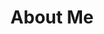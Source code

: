 ---
title: "About Me"
layout: "about"
image: "images/about.jpg"
draft: false

#intro
intro:
  enable: true
  title: "I'm Dido Grigorov - SEO Specialist & Software Development Enthusiast."
  description: "Hello, I am Dilyan Grigorov, or Dido for short, as everyone knows me. I have been dealing with SEO professionally for over 20 years, since the dawn of search engines, as well as programming, which is something I'm very passionate about. I love solving problems as a programmer as well as a webmaster and I love learning new things every single day! <br><br>

I am a Google Product Expert at the Google Search Central forums, as well as the Head of Content & Semantic department of Serpact, where I deal with content strategy, semantic analysis, natural language processing and technical SEO.<br><br>

I had the good fortune to be a part of 2 Google events, which is a great honor for me and I consider them very special moments in my life:<br>
 - Google Dance Zurich 2018, September<br>
 - Google Webmaster Unconference June 2021<br>
<br>
<br>
In 2022, I was also a speaker at BrightonSEO, where for the first time I dared to present a topic on which I presented Python scripts to help content marketers plan content for websites.
<br>
<br>

## My Values & My Life ##

<br>
<strong>Here are the most important values based on which I move my life ahead:</strong><br>
- Honesty and Trust<br>
- Flexibility<br>
- Responsibility<br>
- Collaboration<br>
- Sustainability<br>
- Persistence<br>
- Dedication<br>

## A little background… ##

My first contact with IT was when I was 11 or back in 1999. My mother and I had a tradition of visiting local bookstores regularly. So one day, without knowing what I was doing, I got a book on C++.<br><br>

At first the language seemed complicated, but even as a child, I found that it was the fact that it was complicated that attracted me. I started solving problems, as well as looking for options to make CLI applications to solve various problems. I was happy with every task solved, the right answers and the fact that the applications helped in the implementation of certain work tasks on assignments by people and my teachers then.<br><br>

Later, in 2002, I became interested in PHP as the world's interest in it grew, and when I was at high school I was among classmates who wrote code using it. I was learning how to create custom WordPress websites as well as PHP sites from scratch. Over the years, I have created many sites in various niches - from corporate and university websites, to online stores.<br><br>

In 2003, SEO also found a place in my interests, although it was quite different then than it is now. However, I was wondering what practices to apply to help sites get better visibility on Google.<br><br>

So, until I came across Python in 2007. I will not hide that it is my great passion, although I'm able to quickly understand almost all programming languages. For 4 years I was involved in the creation of different types of software in different professional fields. This was followed by a period of shifting the professional focus, mainly to SEO, which is why I left programming, although my great passion, for a long time.<br><br>

In a special and difficult moment of my life, I returned to it. I have found that time can blur programming training and the specific practices that need to be applied, but the specific thinking of a programmer remains.  I went through a series of refresher courses in various online and mobile applications on C++, Python, Javascript, Go, but Python remains my favorite language. I found that I love data processing with it, as well as creating CLI applications and various functionalities for retrieving and processing information.<br><br>

I am also actively interested in Machine Learning and my favorite topic - Natural Language Processing. I am also interested in Information Retrieval, Text understanding & classification, Pattern recognition, Recommendation systems, Ranking systems.<br><br>

I still want and I'm passionate to write code in C++, but I also have a new interest in programming, the Golang language, created by Google, which has very fast performance and is growing its community more and more.<br><br>

I am currently refreshing my programming skills by enrolling in various software development academies, taking courses, and very soon, I intend to start and contribute to open-source software projects mainly based on Python, C++, and Golang."

  images:
  - src: "images/about/google-dance-zurich.jpg"
    grid_class: "col-lg-6"
  - src: "images/about/dido2.jpg"
    grid_class: "col-lg-3 col-6"
  - src: "images/about/dido-grigorov-brightonseo.jpg"
    grid_class: "col-lg-3 col-6"

# social
social:
  enable: true
  social_links:

  - link: "https://www.twitter.com/DidoGrigorov"
    icon: "ti ti-brand-twitter"
    
  - link: "https://uk.linkedin.com/in/didogrigorov"
    icon: "ti ti-brand-linkedin"
    
  - link: "https://github.com/didogrigorov"
    icon: "ti ti-brand-github"

# our_writers
# our_writers:
#  title: "Our writers"
#  enable: true
 
---